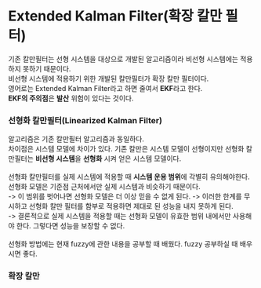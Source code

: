 # Extended Kalman Filter(확장 칼만 필터)

기존 칼만필터는 선형 시스템을 대상으로 개발된 알고리즘이라 비선형 시스템에는 적용하지 못하기 때문이다.<br>
비선형 시스템에 적용하기 위한 개발된 칼만필터가 확장 칼만 필터이다.<br> 
영어로는 Extended Kalman Filter라고 하면 줄여서 **EKF**라고 한다.<br>
**EKF의 주의점**은 **발산** 위험이 있다는 것이다.

### 선형화 칼만필터(Linearized Kalman Filter)
알고리즘은 기존 칼만필터 알고리즘과 동일하다.<br>
차이점은 시스템 모델에 차이가 있다. 기존 칼만은 시스템 모델이 선형이지만 선형화 칼만필터는 **비선형 시스템**을 **선형화** 시켜 얻은 시스템 모델이다.<br>
<br>
선형화 칼만필터를 실제 시스템에 적용할 때 **시스템 운용 범위**에 각별히 유의해야한다.<br>
선형화 모델은 기준점 근처에서만 실제 시스템과 비슷하기 때문이다.<br>
-> 이 범위를 벗어나면 선형화 모델은 더 이상 믿을 수 없게 된다.
-> 이러한 한계를 무시하고 선형화 칼만 필터를 함부로 적용하면 제대로 된 성능을 내지 못하게 된다.<br>
-> 결론적으로 실제 시스템을 적용할 때는 선형화 모델이 유효한 범위 내에서만 사용해야 한다. 그렇다면 성능을 보장할 수 없다.<br>
<br>
선형화 방법에는 현재 fuzzy에 관한 내용을 공부할 때 배웠다. fuzzy 공부하실 때 배우시면 좋다.

### 확장 칼만 
